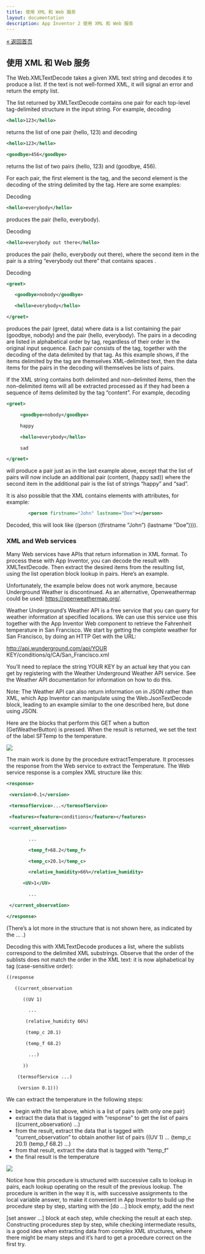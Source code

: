```yaml
---
title: 使用 XML 和 Web 服务
layout: documentation
description: App Inventor 2 使用 XML 和 Web 服务
---
```


[&laquo; 返回首页](index.html)

## 使用 XML 和 Web 服务

The Web.XMLTextDecode takes a given XML text string and decodes it to produce a list.   If the text is not well-formed XML, it will signal an error and return the empty list.


The list returned by XMLTextDecode contains one pair for each top-level tag-delimited structure in the input string.   For example, decoding

```xml
<hello>123</hello>
```

returns the list of one pair (hello, 123) and decoding

```xml
<hello>123</hello>

<goodbye>456</goodbye>
```

returns the list of two pairs (hello, 123) and (goodbye, 456).


For each pair, the first element is the tag, and the second element is the decoding of the string delimited by the tag.  Here are some examples:


Decoding

```xml
<hello>everybody</hello>
```

produces the pair (hello, everybody).


Decoding

```xml
<hello>everybody out there</hello>
```

produces the pair (hello, everybody out there), where the second item in the pair is a string “everybody out there” that contains spaces .


Decoding

```xml
<greet>

   <goodbye>nobody</goodbye>

   <hello>everybody</hello>

</greet>
```

produces the pair (greet, data) where data is a list containing the pair (goodbye, nobody) and the pair (hello, everybody).   The pairs in a decoding are listed in alphabetical order by tag, regardless of their order in the original input sequence.  Each pair consists of the tag, together with the decoding of the data delimited by that tag.   As this example shows, if the items delimited by the tag are themselves XML-delimited text, then the data items for the pairs in the decoding will themselves be lists of pairs.



If the XML string contains both delimited and non-delimited items, then the non-delimited items will all be extracted processed as if they had been a sequence of items delimited by the tag “content”.  For example, decoding

```xml
<greet>

     <goodbye>nobody</goodbye>

     happy

     <hello>everybody</hello>

     sad

</greet>
```

will produce a pair just as in the last example above, except that the list of pairs will now include an additional pair (content, (happy sad)) where the second item in the additional pair is the list of strings “happy” and “sad”.


It is also possible that the XML contains elements with attributes, for example:

```xml
        <person firstname="John" lastname="Doe"></person>
```

Decoded, this will look like ((person ((firstname ”John”) (lastname ”Doe”)))).

### XML and Web services

Many Web services have APIs that return information in XML format.  To process these with App Inventor, you can decode the result with XMLTextDecode.  Then extract the desired items from the resulting list, using the list operation block  lookup in pairs.  Here’s an example.


Unfortunately, the example below does not work anymore, because Underground Weather is discontinued. As an alternative, Openweathermap could be used: https://openweathermap.org/.


Weather Underground’s Weather API is a free service that you can query for weather information at specified locations.   We can use this service use this together with the App Inventor Web component to retrieve the Fahrenheit temperature in San Francisco.   We start by getting the complete weather for San Francisco, by doing an HTTP Get with the URL:


http://api.wunderground.com/api/YOUR KEY/conditions/q/CA/San_Francisco.xml


You’ll need to replace the string YOUR KEY by an actual key that you can get by registering with the Weather Underground Weather API service.  See the Weather API documentation for information on how to do this.

Note: The Weather API can also return information on in JSON rather than XML, which App Inventor can manipulate using the Web.JsonTextDecode block, leading to an example similar to the one described here, but done using JSON.


Here are the blocks that perform this GET when a button (GetWeatherButton) is pressed.   When the result is returned, we set the text of the label SFTemp to the temperature.

![](images/xml-image1.png)

The main work is done by the procedure extractTemperature.  It processes the response from the Web service to extract the Temperature.   The Web service response is a complex XML structure like this:

```xml
<response>

 <version>0.1</version>

 <termsofService>...</termsofService>

 <features><feature>conditions</feature></features>

 <current_observation>

        ...

        <temp_f>68.2</temp_f>

        <temp_c>20.1</temp_c>

        <relative_humidity>66%</relative_humidity>

      <UV>1</UV>

        ...

 </current_observation>

</response>
```

(There’s a lot more in the structure that is not shown here, as indicated by the ... .)


Decoding this with XMLTextDecode produces a list, where the sublists correspond to the delimited XML substrings.  Observe that the order of the sublists does not match the order in the XML text: it is now alphabetical by tag (case-sensitive order):

```xml
((response

   ((current_observation

      ((UV 1)

        ...

       (relative_humidity 66%)

       (temp_c 20.1)

       (temp_f 68.2)

        ...)

      ))

    (termsofService ...)

    (version 0.1)))
```

We can extract the temperature in the following steps:

* begin with the list above, which is a list of pairs (with only one pair)
* extract the data that is tagged with “response” to get the list of pairs ((current_observation) ...)
* from the result, extract the data that is tagged with “current_observation” to obtain another list of pairs ((UV 1) ... (temp_c 20.1) (temp_f 68.2) ...)
* from that result, extract the data that is tagged with “temp_f”
* the final result is the temperature

![](images/xml-image2.png)


Notice how this procedure is structured with successive calls to lookup in pairs, each lookup operating on the result of the previous lookup.  The procedure is written in the way it is, with successive assignments to the local variable answer, to make it convenient in App Inventor  to build up the procedure step by step, starting with the [do ...] block empty, add the next

 [set answer ...]  block at each step, while checking the result at each step.  Constructing procedures step by step, while checking intermediate results, is a good idea when extracting data from complex XML structures, where there might be many steps and it’s hard to get a procedure correct on the first try.
